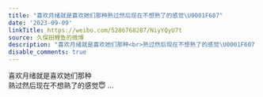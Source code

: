 ```yaml
---
title: "喜欢月绪就是喜欢她们那种熟过然后现在不想熟了的感觉\U0001F607"
date: '2023-09-09'
linkTitle: https://weibo.com/5286768287/NiyYQyU7t
source: 久保田鲤鱼的微博
description: "喜欢月绪就是喜欢她们那种<br>熟过然后现在不想熟了的感觉\U0001F607  ..."
disable_comments: true
---
```

喜欢月绪就是喜欢她们那种<br>熟过然后现在不想熟了的感觉😇  ...